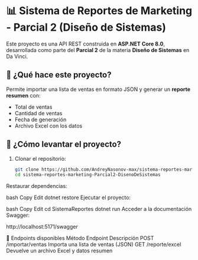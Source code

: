 # 📊 Sistema de Reportes de Marketing - Parcial 2 (Diseño de Sistemas)

Este proyecto es una API REST construida en **ASP.NET Core 8.0**, desarrollada como parte del **Parcial 2** de la materia **Diseño de Sistemas** en Da Vinci.

## 🧠 ¿Qué hace este proyecto?

Permite importar una lista de ventas en formato JSON y generar un **reporte resumen** con:

- Total de ventas
- Cantidad de ventas
- Fecha de generación
- Archivo Excel con los datos

## 🚀 ¿Cómo levantar el proyecto?

1. Clonar el repositorio:
   ```bash
   git clone https://github.com/AndreyNasonov-max/sistema-reportes-marketing-Parcial2-DisenoDeSistemas.git
   cd sistema-reportes-marketing-Parcial2-DisenoDeSistemas
Restaurar dependencias:

bash
Copy
Edit
dotnet restore
Ejecutar el proyecto:

bash
Copy
Edit
cd SistemaReportes
dotnet run
Acceder a la documentación Swagger:

http://localhost:5171/swagger

🧪 Endpoints disponibles
Método	Endpoint	Descripción
POST	/importar/ventas	Importa una lista de ventas (JSON)
GET	/reporte/excel	Devuelve un archivo Excel y datos resumen
